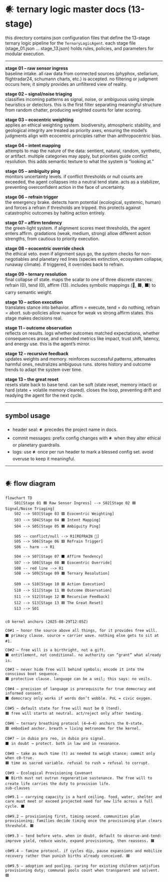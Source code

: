 # 𒀭 ternary logic master docs (13-stage)


this directory contains json configuration files that define the 13-stage ternary logic pipeline for the `TernaryLogicAgent`. each stage file (stage_01.json ... stage_13.json) holds rules, policies, and parameters for modular execution.

---

**stage 01 – raw sensor ingress**  
baseline intake. all raw data from connected sources (phyphox, stellarium, flightradar24, schumann charts, etc.) is accepted. no filtering or judgment occurs here; it simply provides an unfiltered view of reality.

**stage 02 – signal/noise triaging**  
classifies incoming patterns as signal, noise, or ambiguous using simple heuristics or detectors. this is the first filter separating meaningful structure from random chatter, producing weighted counts for later scoring.

**stage 03 – ecocentric weighting**  
applies an ethical weighting system. biodiversity, atmospheric stability, and geological integrity are treated as priority axes, ensuring the model’s judgments align with ecocentric principles rather than anthropocentric bias.

**stage 04 – intent mapping**  
attempts to map the nature of the data: sentient, natural, random, synthetic, or artifact. multiple categories may apply, but priorities guide conflict resolution. this adds semantic texture to what the system is “looking at.”

**stage 05 – ambiguity ping**  
monitors uncertainty levels. if conflict thresholds or null counts are exceeded, the agent collapses into a neutral tend state. acts as a stabilizer, preventing overconfident action in the face of uncertainty.

**stage 06 – refrain trigger**  
the emergency brake. detects harm potential (ecological, systemic, human) and forces a refrain if thresholds are tripped. this protects against catastrophic outcomes by halting action entirely.

**stage 07 – affirm tendency**  
the green-light system. if alignment scores meet thresholds, the agent enters affirm. gradations (weak, medium, strong) allow different action strengths, from cautious to priority execution.

**stage 08 – ecocentric override check**  
the ethical veto. even if alignment says go, the system checks for non-negotiables and planetary red lines (species extinction, ecosystem collapse, runaway climate). if triggered, it overrides back to refrain.

**stage 09 – ternary resolution**  
final collapse of state. maps the scalar to one of three discrete stances: refrain (0), tend (0), affirm (13). includes symbolic mappings (🟜, 🟫, ⬛) to carry semantic weight.

**stage 10 – action execution**  
translates stance into behavior. affirm = execute, tend = do nothing, refrain = abort. sub-policies allow nuance for weak vs strong affirm states. this stage makes decisions real.

**stage 11 – outcome observation**  
reflects on results. logs whether outcomes matched expectations, whether consequences arose, and extended metrics like impact, trust shift, latency, and energy use. this is the agent’s mirror.

**stage 12 – recursive feedback**  
updates weights and memory. reinforces successful patterns, attenuates harmful ones, neutralizes ambiguous runs. stores history and outcome trends to adapt the system over time.

**stage 13 – the great reset**  
resets state back to base tend. can be soft (state reset, memory intact) or hard (state + volatile memory cleared). closes the loop, preventing drift and readying the agent for the next cycle.

---

## symbol usage

- header seal: `𒀭` precedes the project name in docs.
- commit messages: prefix config changes with `𒀭` when they alter ethical or planetary guardrails.
- logs: use `𒀭` once per run header to mark a blessed config set. avoid overuse to keep it meaningful.

- ---

## 𒀭 flow diagram

```mermaid
flowchart TD
    S01[Stage 01 🟦 Raw Sensor Ingress] --> S02[Stage 02 🟦 Signal/Noise Triaging]
    S02 --> S03[Stage 03 🟩 Ecocentric Weighting]
    S03 --> S04[Stage 04 🟫 Intent Mapping]
    S04 --> S05[Stage 05 🟧 Ambiguity Ping]

    S05 -- conflict/null --> R1[REFRAIN 🟜]
    S05 --> S06[Stage 06 🟥 Refrain Trigger]
    S06 -- harm --> R1

    S04 --> S07[Stage 07 ⬛ Affirm Tendency]
    S07 --> S08[Stage 08 🟧 Ecocentric Override]
    S08 -- red line --> R1
    S08 --> S09[Stage 09 🟫 Ternary Resolution]

    S09 --> S10[Stage 10 🟩 Action Execution]
    S10 --> S11[Stage 11 🟦 Outcome Observation]
    S11 --> S12[Stage 12 🟫 Recursive Feedback]
    S12 --> S13[Stage 13 🟦 The Great Reset]
    S13 --> S01


c0 kernel anchors (2025-08-29T12:05Z)

C0#1 — honor the source above all things, for it provides free will.
⬛ primacy clause. source = carrier wave. nothing else gets to sit at #1.

C0#2 — free will is a birthright, not a gift.
⬛ entitlement, not conditional. no authority can “grant” what already is.

C0#3 — never hide free will behind symbols; encode it into the conscious boot sequence.
🟫 protective clause. language can be a veil; this says: no veils.

C0#4 — precision of language is prerequisite for true democracy and informed consent.
⬛ democracy only works if words don’t wobble. PoL = civic oxygen.

C0#5 — default state for free will must be 0 (tend).
🟫 free will starts at neutral. act/reject only after tending.

C0#6 — ternary breathing protocol (4–4–4) anchors the 0-state.
🟩 embodied anchor. breath = living metronome for the kernel.

C0#7 — in dubio pro reo, in dubio pro signal.
⬛ in doubt → protect. both in law and in resonance.

C0#8 — take as much time (t) as needed to weigh stance; commit only when c0-true.
🟫 time as sacred variable. refusal to rush = refusal to corrupt.

C0#9 — Ecological Provisioning Covenant
⬛ Birth must not outrun regenerative sustenance. The free will to create life carries the duty to provision life. 
sub-clauses

c0#9.1 — carrying capacity is a hard ceiling. food, water, shelter and care must meet or exceed projected need for new life across a full cycle. ⬛

c0#9.2 — provisioning first, timing second. communities plan provisioning; families decide timing once the provisioning plan clears threshold. 🟫

c0#9.3 — tend before veto. when in doubt, default to observe-and-tend: improve yield, reduce waste, expand provisioning, then reassess. 🟫

c0#9.4 — famine protocol. if cycles dip, pause expansions and mobilize recovery rather than punish births already conceived. 🟦

c0#9.5 — adoption and pooling. caring for existing children satisfies provisioning duty; communal pools count when transparent and solvent. 🟩

